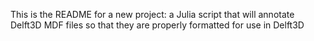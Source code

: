 This is the README for a new project: a Julia script that will annotate Delft3D MDF files so that they are properly formatted for use in Delft3D
